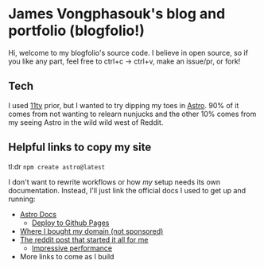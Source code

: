 # James Vongphasouk's blog and portfolio (blogfolio!)

Hi, welcome to my blogfolio's source code. I believe in open source, so if you like any part, 
feel free to ctrl+c -> ctrl+v, make an issue/pr, or fork! 

## Tech

I used [11ty](https://11ty.dev) prior, but I wanted to try dipping my toes in 
[Astro](https://astro.build). 90% of it comes from not wanting to relearn nunjucks and the other
10% comes from my seeing Astro in the wild wild west of Reddit.

## Helpful links to copy my site

tl:dr `npm create astro@latest`

I don't want to rewrite workflows or how *my* setup needs its own documentation. Instead, I'll just
link the official docs I used to get up and running:

- [Astro Docs](https://docs.astro.build/en/getting-started/)
    - [Deploy to Github Pages](https://docs.astro.build/en/guides/deploy/github/)
- [Where I bought my domain (not sponsored)](https://www.namecheap.com/)
- [The reddit post that started it all for me](https://www.reddit.com/r/astrojs/comments/1mfe9h1/astro_vs_hugo/)
    - [Impressive performance](https://www.reddit.com/r/astrojs/comments/1o08rvm/99_score_with_a_hero_carousel_and_videos_astro_is/)
- More links to come as I build
